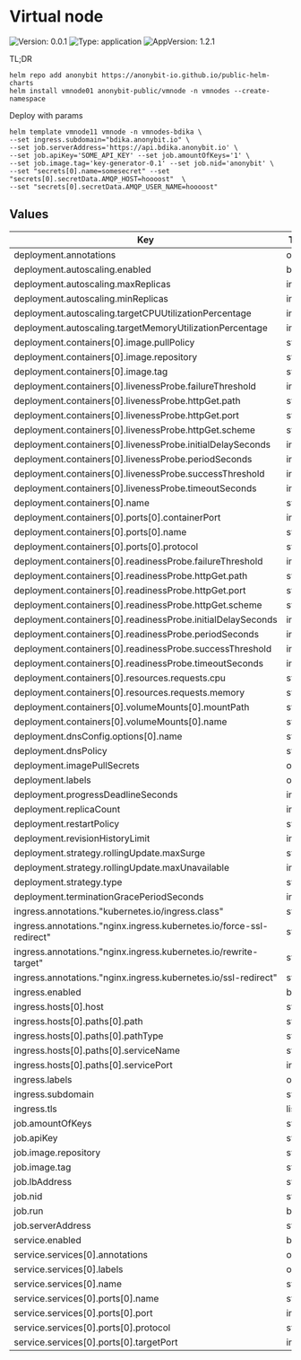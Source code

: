 # Virtual node
![Version: 0.0.1](https://img.shields.io/badge/Version-0.0.1-informational?style=flat-square) ![Type: application](https://img.shields.io/badge/Type-application-informational?style=flat-square) ![AppVersion: 1.2.1](https://img.shields.io/badge/AppVersion-1.2.1-informational?style=flat-square)

TL;DR

```commandline
helm repo add anonybit https://anonybit-io.github.io/public-helm-charts
helm install vmnode01 anonybit-public/vmnode -n vmnodes --create-namespace
```

Deploy with params
```commandline
helm template vmnode11 vmnode -n vmnodes-bdika \
--set ingress.subdomain="bdika.anonybit.io" \
--set job.serverAddress='https://api.bdika.anonybit.io' \
--set job.apiKey='SOME_API_KEY' --set job.amountOfKeys='1' \
--set job.image.tag='key-generator-0.1' --set job.nid='anonybit' \
--set "secrets[0].name=somesecret" --set "secrets[0].secretData.AMQP_HOST=hoooost"  \
--set "secrets[0].secretData.AMQP_USER_NAME=hoooost"
```

## Values

| Key | Type | Default | Description |
|-----|------|---------|-------------|
| deployment.annotations | object | `{}` |  |
| deployment.autoscaling.enabled | bool | `true` |  |
| deployment.autoscaling.maxReplicas | int | `100` |  |
| deployment.autoscaling.minReplicas | int | `2` |  |
| deployment.autoscaling.targetCPUUtilizationPercentage | int | `80` |  |
| deployment.autoscaling.targetMemoryUtilizationPercentage | int | `80` |  |
| deployment.containers[0].image.pullPolicy | string | `"IfNotPresent"` |  |
| deployment.containers[0].image.repository | string | `"anonybit/vmnode"` |  |
| deployment.containers[0].image.tag | string | `"1.2.1"` |  |
| deployment.containers[0].livenessProbe.failureThreshold | int | `3` |  |
| deployment.containers[0].livenessProbe.httpGet.path | string | `"/"` |  |
| deployment.containers[0].livenessProbe.httpGet.port | string | `"http"` |  |
| deployment.containers[0].livenessProbe.httpGet.scheme | string | `"HTTP"` |  |
| deployment.containers[0].livenessProbe.initialDelaySeconds | int | `30` |  |
| deployment.containers[0].livenessProbe.periodSeconds | int | `10` |  |
| deployment.containers[0].livenessProbe.successThreshold | int | `1` |  |
| deployment.containers[0].livenessProbe.timeoutSeconds | int | `15` |  |
| deployment.containers[0].name | string | `"vmnode"` |  |
| deployment.containers[0].ports[0].containerPort | int | `80` |  |
| deployment.containers[0].ports[0].name | string | `"http"` |  |
| deployment.containers[0].ports[0].protocol | string | `"TCP"` |  |
| deployment.containers[0].readinessProbe.failureThreshold | int | `30` |  |
| deployment.containers[0].readinessProbe.httpGet.path | string | `"/"` |  |
| deployment.containers[0].readinessProbe.httpGet.port | string | `"http"` |  |
| deployment.containers[0].readinessProbe.httpGet.scheme | string | `"HTTP"` |  |
| deployment.containers[0].readinessProbe.initialDelaySeconds | int | `10` |  |
| deployment.containers[0].readinessProbe.periodSeconds | int | `10` |  |
| deployment.containers[0].readinessProbe.successThreshold | int | `1` |  |
| deployment.containers[0].readinessProbe.timeoutSeconds | int | `20` |  |
| deployment.containers[0].resources.requests.cpu | string | `"200m"` |  |
| deployment.containers[0].resources.requests.memory | string | `"512Mi"` |  |
| deployment.containers[0].volumeMounts[0].mountPath | string | `"/tmp/"` |  |
| deployment.containers[0].volumeMounts[0].name | string | `"log-storage"` |  |
| deployment.dnsConfig.options[0].name | string | `"single-request-reopen"` |  |
| deployment.dnsPolicy | string | `"ClusterFirst"` |  |
| deployment.imagePullSecrets | object | `{}` |  |
| deployment.labels | object | `{}` |  |
| deployment.progressDeadlineSeconds | int | `600` |  |
| deployment.replicaCount | int | `2` |  |
| deployment.restartPolicy | string | `"Always"` |  |
| deployment.revisionHistoryLimit | int | `10` |  |
| deployment.strategy.rollingUpdate.maxSurge | string | `"15%"` |  |
| deployment.strategy.rollingUpdate.maxUnavailable | int | `0` |  |
| deployment.strategy.type | string | `"RollingUpdate"` |  |
| deployment.terminationGracePeriodSeconds | int | `30` |  |
| ingress.annotations."kubernetes.io/ingress.class" | string | `"nginx"` |  |
| ingress.annotations."nginx.ingress.kubernetes.io/force-ssl-redirect" | string | `"false"` |  |
| ingress.annotations."nginx.ingress.kubernetes.io/rewrite-target" | string | `"/"` |  |
| ingress.annotations."nginx.ingress.kubernetes.io/ssl-redirect" | string | `"false"` |  |
| ingress.enabled | bool | `true` |  |
| ingress.hosts[0].host | string | `nil` |  |
| ingress.hosts[0].paths[0].path | string | `"/"` |  |
| ingress.hosts[0].paths[0].pathType | string | `"ImplementationSpecific"` |  |
| ingress.hosts[0].paths[0].serviceName | string | `nil` |  |
| ingress.hosts[0].paths[0].servicePort | int | `80` |  |
| ingress.labels | object | `{}` |  |
| ingress.subdomain | string | `"demo.anonybit.io"` |  |
| ingress.tls | list | `[]` |  |
| job.amountOfKeys | string | `"1"` |  |
| job.apiKey | string | `nil` |  |
| job.image.repository | string | `"anonybit/vmnode"` |  |
| job.image.tag | string | `"key-generator-0.1"` |  |
| job.lbAddress | string | `nil` |  |
| job.nid | string | `nil` |  |
| job.run | bool | `true` |  |
| job.serverAddress | string | `"https://api.anonybit.io"` |  |
| service.enabled | bool | `true` |  |
| service.services[0].annotations | object | `{}` |  |
| service.services[0].labels | object | `{}` |  |
| service.services[0].name | string | `nil` |  |
| service.services[0].ports[0].name | string | `"http"` |  |
| service.services[0].ports[0].port | int | `80` |  |
| service.services[0].ports[0].protocol | string | `"TCP"` |  |
| service.services[0].ports[0].targetPort | int | `80` |  |


